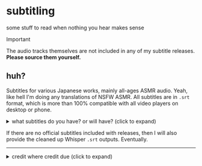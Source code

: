 # subtitling
some stuff to read when nothing you hear makes sense

> [!IMPORTANT]  
> The audio tracks themselves are not included in any of my subtitle releases. **Please source them yourself.**

## huh?
Subtitles for various Japanese works, mainly all-ages ASMR audio. Yeah, like hell I'm doing any translations of NSFW ASMR. All subtitles are in `.srt` format, which is more than 100% compatible with all video players on desktop or phone.

<details>
  <summary>what subtitles do you have? or will have? (click to expand)</summary>

- Blue Archive ASMR
  - Volume Hina
  - Volume Kayoko (not yet, but I'm pumped to work on this)
- Koichoco Hazuki-sensei Drama CD

</details>

If there are no official subtitles included with releases, then I will also provide the cleaned up Whisper `.srt` outputs. Eventually.

---

<details>
  <summary>credit where credit due (click to expand)</summary>

[OpenAI/Whisper](https://github.com/openai/whisper) — the very neat transcribing tool that patches the holes in my virtually non-existent jp speaking comprehension, plus rough timings for SRT files

[Aegisub](https://aegisub.org/) — subtitle creation and editing tool to change text and to fix the jank timings output by Whisper

[Google Colab](https://colab.research.google.com) — for running Whisper on because my bum-ass laptop doesn't like running it nicely

[Groq](https://groq.com) — Works faster and sometimes better than running Whisper on Colab.

</details>



